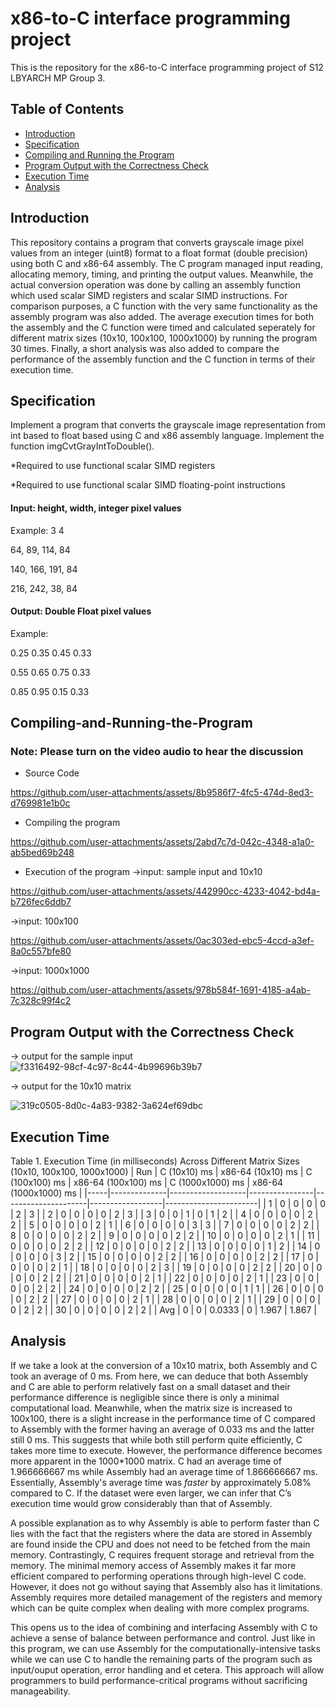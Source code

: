 # x86-to-C interface programming project
This is the repository for the x86-to-C interface programming project of S12 LBYARCH MP Group 3.

## Table of Contents
- [Introduction](#introduction)
- [Specification](#specification)
- [Compiling and Running the Program](#Compiling-and-Running-the-Program)
- [Program Output with the Correctness Check](#Program-Output-with-the-Correctness-Check)
- [Execution Time](#execution-time)
- [Analysis](#analysis)
  
## Introduction
This repository contains a program that converts grayscale image pixel values from an integer (uint8) format to a float format (double precision) using both C and x86-64 assembly. The C program managed input reading, allocating memory, timing, and printing the output values. Meanwhile, the actual conversion operation was done by calling an assembly function which used scalar SIMD registers and scalar SIMD instructions. For comparison purposes, a C function with the very same functionality as the assembly program was also added. The average execution times for both the assembly and the C function were timed and calculated seperately for different matrix sizes (10x10, 100x100, 1000x1000) by running the program 30 times. Finally, a short analysis was also added to compare the performance of the assembly function and the C function in terms of their execution time.

## Specification
Implement a program that converts the grayscale image representation from int based to float based using C and x86 assembly language. Implement the function imgCvtGrayIntToDouble().

*Required to use functional scalar SIMD registers

*Required to use functional scalar SIMD floating-point instructions

#### Input: height, width, integer pixel values
Example:
3 4

64,  89,  114, 84

140, 166, 191, 84

216, 242, 38,  84

#### Output: Double Float pixel values
Example:

0.25 0.35 0.45 0.33

0.55 0.65 0.75 0.33

0.85 0.95 0.15 0.33

## Compiling-and-Running-the-Program
### Note: Please turn on the video audio to hear the discussion
- Source Code

https://github.com/user-attachments/assets/8b9586f7-4fc5-474d-8ed3-d769981e1b0c

- Compiling the program


https://github.com/user-attachments/assets/2abd7c7d-042c-4348-a1a0-ab5bed69b248

- Execution of the program
  ->input: sample input and 10x10


https://github.com/user-attachments/assets/442990cc-4233-4042-bd4a-b726fec6ddb7

 ->input: 100x100 
 

https://github.com/user-attachments/assets/0ac303ed-ebc5-4ccd-a3ef-8a0c557bfe80


 ->input: 1000x1000



https://github.com/user-attachments/assets/978b584f-1691-4185-a4ab-7c328c99f4c2



## Program Output with the Correctness Check
 -> output for the sample input
![f3316492-98cf-4c97-8c44-4b99696b39b7](https://github.com/user-attachments/assets/4a0ead1b-5727-4829-8047-e9bf25448cfe)


 -> output for the 10x10 matrix

![319c0505-8d0c-4a83-9382-3a624ef69dbc](https://github.com/user-attachments/assets/0210ce45-eaf3-44ab-ab6c-19fe54e42245)


## Execution Time
Table 1. Execution Time (in milliseconds) Across Different Matrix Sizes (10x10, 100x100, 1000x1000)
| Run | C (10x10) ms | x86-64 (10x10) ms | C (100x100) ms | x86-64 (100x100) ms | C (1000x1000) ms | x86-64 (1000x1000) ms |
|-----|--------------|-------------------|----------------|---------------------|------------------|-----------------------|
| 1   | 0            | 0                 | 0              | 0                   | 2                | 3                     |
| 2   | 0            | 0                 | 0              | 0                   | 2                | 3                     |
| 3   | 0            | 0                 | 1              | 0                   | 1                | 2                     |
| 4   | 0            | 0                 | 0              | 0                   | 2                | 2                     |
| 5   | 0            | 0                 | 0              | 0                   | 2                | 1                     |
| 6   | 0            | 0                 | 0              | 0                   | 3                | 3                     |
| 7   | 0            | 0                 | 0              | 0                   | 2                | 2                     |
| 8   | 0            | 0                 | 0              | 0                   | 2                | 2                     |
| 9   | 0            | 0                 | 0              | 0                   | 2                | 2                     |
| 10  | 0            | 0                 | 0              | 0                   | 2                | 1                     |
| 11  | 0            | 0                 | 0              | 0                   | 2                | 2                     |
| 12  | 0            | 0                 | 0              | 0                   | 2                | 2                     |
| 13  | 0            | 0                 | 0              | 0                   | 1                | 2                     |
| 14  | 0            | 0                 | 0              | 0                   | 3                | 2                     |
| 15  | 0            | 0                 | 0              | 0                   | 2                | 2                     |
| 16  | 0            | 0                 | 0              | 0                   | 2                | 2                     |
| 17  | 0            | 0                 | 0              | 0                   | 2                | 1                     |
| 18  | 0            | 0                 | 0              | 0                   | 2                | 3                     |
| 19  | 0            | 0                 | 0              | 0                   | 2                | 2                     |
| 20  | 0            | 0                 | 0              | 0                   | 2                | 2                     |
| 21  | 0            | 0                 | 0              | 0                   | 2                | 1                     |
| 22  | 0            | 0                 | 0              | 0                   | 2                | 1                     |
| 23  | 0            | 0                 | 0              | 0                   | 2                | 2                     |
| 24  | 0            | 0                 | 0              | 0                   | 2                | 2                     |
| 25  | 0            | 0                 | 0              | 0                   | 1                | 1                     |
| 26  | 0            | 0                 | 0              | 0                   | 2                | 2                     |
| 27  | 0            | 0                 | 0              | 0                   | 2                | 1                     |
| 28  | 0            | 0                 | 0              | 0                   | 2                | 1                     |
| 29  | 0            | 0                 | 0              | 0                   | 2                | 2                     |
| 30  | 0            | 0                 | 0              | 0                   | 2                | 2                     |
| Avg | 0            | 0                 | 0.0333         | 0                   | 1.967            | 1.867                 |



## Analysis

If we take a look at the conversion of a 10x10 matrix, both Assembly and C took an average of 0 ms. From here, we can deduce that both Assembly and C are able to perform relatively fast on a small dataset and their performance difference is negligible since there is only a minimal computational load. Meanwhile, when the matrix size is increased to 100x100, there is a slight increase in the performance time of C compared to Assembly with the former having an average of 0.033 ms and the latter still 0 ms. This suggests that while both still perform quite efficiently, C takes more time to execute. However, the performance difference becomes more apparent in the 1000*1000 matrix. C had an average time of 1.966666667 ms while Assembly had an average time of 1.866666667 ms. Essentially, Assembly's average time was *faster* by  approximately 5.08% compared to C. If the dataset were even larger, we can infer that C’s execution time would grow considerably than that of Assembly.

A possible explanation as to why Assembly is able to perform faster than C lies with the fact that the registers where the data are stored in Assembly are found inside the CPU and does not need to be fetched from the main memory. Contrastingly, C requires frequent storage and retrieval from the memory. The minimal memory access of Assembly makes it far more efficient compared to performing operations through high-level C code. However, it does not go without saying that Assembly also has it limitations. Assembly requires more detailed management of the registers and memory which can be quite complex when dealing with more complex programs. 

This opens us to the idea of combining and interfacing Assembly with C to achieve a sense of balance between performance and control. Just like in this program, we can use Assembly for the computationally-intensive tasks while we can use C to handle the remaining parts of the program such as input/ouput operation, error handling and et cetera. This approach will allow programmers to build performance-critical programs without sacrificing manageability.


